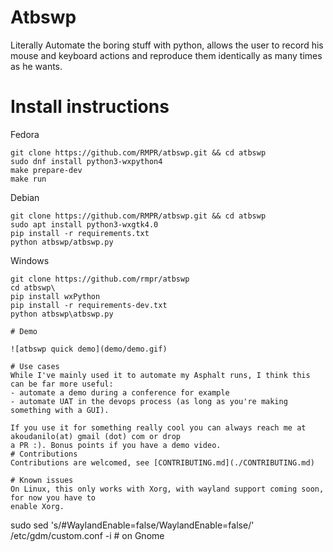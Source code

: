 # Atbswp

Literally Automate the boring stuff with python, allows the user to record his
mouse and keyboard actions and reproduce them identically as many times as he
wants.

# Install instructions

Fedora

```shell
git clone https://github.com/RMPR/atbswp.git && cd atbswp
sudo dnf install python3-wxpython4
make prepare-dev
make run
```

Debian

```shell
git clone https://github.com/RMPR/atbswp.git && cd atbswp
sudo apt install python3-wxgtk4.0
pip install -r requirements.txt
python atbswp/atbswp.py
```

Windows

```shell
git clone https://github.com/rmpr/atbswp
cd atbswp\
pip install wxPython
pip install -r requirements-dev.txt
python atbswp\atbswp.py

# Demo

![atbswp quick demo](demo/demo.gif)

# Use cases
While I've mainly used it to automate my Asphalt runs, I think this can be far more useful:
- automate a demo during a conference for example
- automate UAT in the devops process (as long as you're making something with a GUI).

If you use it for something really cool you can always reach me at akoudanilo(at) gmail (dot) com or drop
a PR :). Bonus points if you have a demo video.
# Contributions
Contributions are welcomed, see [CONTRIBUTING.md](./CONTRIBUTING.md)

# Known issues
On Linux, this only works with Xorg, with wayland support coming soon, for now you have to
enable Xorg.

```

sudo sed 's/#WaylandEnable=false/WaylandEnable=false/' /etc/gdm/custom.conf -i #
on Gnome

```

```
